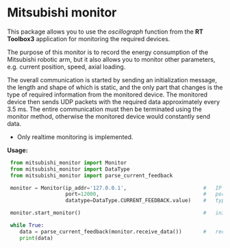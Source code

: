 # Mitsubishi monitor

This package allows you to use the _oscillograph_ function from the **RT Toolbox3** application for monitoring the 
required devices.

The purpose of this monitor is to record the energy consumption of the Mitsubishi robotic arm, but it also allows 
you to monitor other parameters, e.g. current position, speed, axial loading.

The overall communication is started by sending an initialization message, the length and shape of which is static, 
and the only part that changes is the type of required information from the monitored device. The monitored device 
then sends UDP packets with the required data approximately every 3.5 ms. The entire communication must then be 
terminated using the monitor method, otherwise the monitored device would constantly send data.

- Only realtime monitoring is implemented.

**Usage:**

```python
 from mitsubishi_monitor import Monitor 
 from mitsubishi_monitor import DataType
 from mitsubishi_monitor import parse_current_feedback

 monitor = Monitor(ip_addr='127.0.0.1',                         #   IP addr of monitored device
                   port=12000,                                  #   port of monitored device
                   datatype=DataType.CURRENT_FEEDBACK.value)    #   type of monitoring

 monitor.start_monitor()                                        #   initialize communication

 while True:
    data = parse_current_feedback(monitor.receive_data())       #   receives UDP package
    print(data)
```
